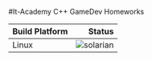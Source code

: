 #It-Academy C++ GameDev Homeworks


Build Platform | Status
:--------------|------:
Linux |![solarian](https://github.com/SolarianGG/gamedev-dz/workflows/solarian/badge.svg?branch=main)

